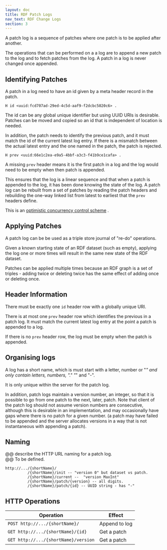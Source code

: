 ```yaml
---
layout: doc
title: RDF Patch Logs
nav_text: RDF Change Logs
section: 3
---
```


A patch log is a sequence of patches where one patch is to be applied after another.

The operations that can be performed on a a log are to append a new patch to
the log and to fetch patches from the log. A patch in a log is never changed once appended.

## Identifying Patches

A patch in a log need to have an id given by a meta header record in the patch.

```
H id <uuid:fcd707ad-29ed-4c5d-aaf9-f2dcbc5020c6> .
```

The id can be any global unique identifier but using UUID URIs is desirable.
Patches can be moved and copied so an id that is independent of location is needed.

In addition, the patch needs to identify the previous patch, and it must match the id
of the current latest log entry. If there is a mismatch between the actual latest entry
and the one named in the patch, the patch is rejected.

```
H prev <uuid:66e1c2ea-e9a5-4bbf-a3c3-f41b9ce1cafa> .
```

A missing `prev` header means it is the first patch in a log and the log would need to be empty
when then patch is appended.

This ensures that the log is a linear sequence and that when a patch is appended
to the log, it has been done knowing the state of the log.
A patch log can be rebuilt from a set of patches by reading the patch headers and
rebuilding the one-way linked list from latest to earliest that the `prev` headers
define.

This is an [optimistic concurrency control scheme](https://en.wikipedia.org/wiki/Optimistic_concurrency_control_) .

## Applying Patches

A patch log can be be used as a triple store journal of "re-do" operations.

Given a known starting state of an RDF dataset (such as empty), applying the log one
or more times will result in the same new state of the RDF dataset.

Patches can be applied multiple times because an RDF graph is a set of triples -
adding twice or deleting twice has the same effect of adding once or deleting once.

## Header Information

There must be exactly one `id` header row with a globally unique URI.

There is at most one `prev` header row which identifies the previous in
a patch log. It must match the current latest log entry at the point a patch is
appended to a log.

If there is no `prev` header row, the log must be empty when the patch is appended.

## Organising logs

A log has a short name, which is must start with a letter, number or "_" and
only contain letters, numbers, "."  "_" and "-".

It is only unique within the server for the patch log.

In addition, patch logs maintain a version number, an integer, so that it is
possible to go from one patch to the next, later, patch.  Note that client of the patch log
should not assume version numbers are consecutive, although this is desirable in an
implementation, and may occasionally have gaps where there is no patch for a given number.
(a patch may have failed to be appended and the server allocates versions in a way that
is not instantaneous with appending a patch).

## Naming

@@ describe the HTTP URL naming for a patch log.  
@@ To be defined.
```
http://.../{shortName}/
          /{shortName}/init -- "version 0" but dataset vs patch.
          /{shortName}/current --  "version MaxInt"
          /{shortName}/patch/{version} -- all digits.
          /{shortName}/patch/{id} -- UUID string - has "-"
```

## HTTP Operations

|Operation                              | Effect        |
| ---------                             | ------        |
| `POST http://.../{shortName}/`        | Append to log |
| `GET http://.../{shortName}/{id}`     | Get a patch   |
| `GET http://.../{shortName}/version`  | Get a patch   |
